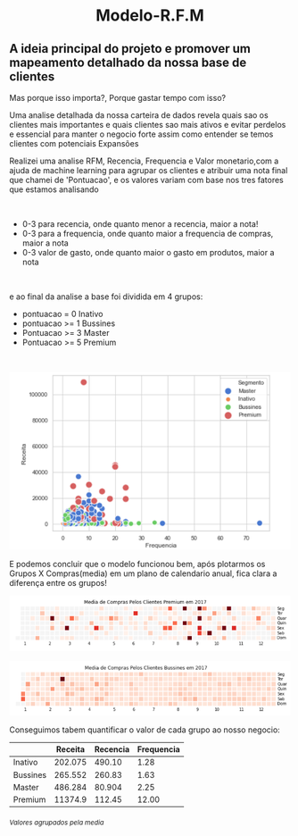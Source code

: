 <h1 align='center'>Modelo-R.F.M</h1>
<h2>A ideia principal do projeto e promover um mapeamento detalhado da nossa base de clientes</h2>

<p>Mas porque isso importa?, Porque gastar tempo com isso?</p>
<p>
Uma analise detalhada da nossa carteira de dados revela quais sao os clientes mais importantes e quais clientes sao mais 
ativos e evitar perdelos e essencial para manter o negocio forte assim como entender se temos clientes com potenciais Expansões
</p>
<p>
Realizei uma analise RFM, Recencia, Frequencia e Valor monetario,com a ajuda de machine learning para agrupar os clientes e atribuir uma nota final que 
chamei de 'Pontuacao', e os valores variam com base nos tres fatores que estamos analisando</p>
<br>
<ul>
  <li>0-3 para recencia, onde quanto menor a recencia, maior a nota!</li>
  <li>0-3 para a frequencia, onde quanto maior a frequencia de compras, maior a nota</li> 
  <li>0-3 valor de gasto, onde quanto maior o gasto em produtos, maior a nota</li>
</ul>

<br>
<p>
e ao final da analise a base foi dividida em 4 grupos:
</p>
<ul> 
  <li>pontuacao = 0  Inativo</li>
  <li>pontuacao >= 1 Bussines</li>
  <li>Pontuacao >= 3 Master</li>
  <li>Pontuacao >= 5 Premium</li>
</ul>
<br>

![Main](https://github.com/carlosal249/Model-R.F.M/blob/master/analise_segmentos.png)

<p> E podemos concluir que o modelo funcionou bem, após plotarmos os Grupos X Compras(media) em um plano de calendario anual, fica clara a diferença entre os grupos!<p>

![Main](https://github.com/carlosal249/Model-R.F.M/blob/master/analise_anual_premium.png)

<p></p>

![Main](https://github.com/carlosal249/Model-R.F.M/blob/master/analise_anual_bussines.png)

<p>Conseguimos tabem quantificar o valor de cada grupo ao  nosso negocio: </p>

<p align="center">

  |       | Receita | Recencia | Frequencia |
  | ---   |     ---   |    ---  |  ---   |
  | Inativo	|202.075 | 490.10 |	1.28    |
  | Bussines|265.552 | 260.83 |	1.63    |
  | Master  |486.284 | 80.904 |  2.25   |
  | Premium	|11374.9 |	112.45 |	12.00 |

  <sub>*Valores agrupados pela media*</sub>
</p>
